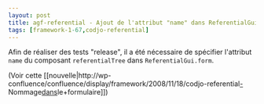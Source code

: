 ```yaml
---
layout: post
title: agf-referential - Ajout de l'attribut "name" dans ReferentialGui.form
tags: [framework-1-67,codjo-referential]
---
```

Afin de réaliser des tests "release", il a été nécessaire de spécifier l'attribut ```name``` du composant ```referentialTree``` dans ```ReferentialGui.form```.

(Voir cette [[nouvelle|http://wp-confluence/confluence/display/framework/2008/11/18/codjo-referential<u>-</u>Nommage<u>dans</u>le+formulaire]])
 